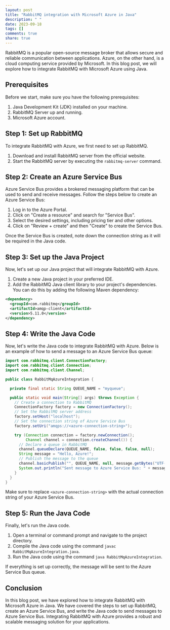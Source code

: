 ```yaml
---
layout: post
title: "RabbitMQ integration with Microsoft Azure in Java"
description: " "
date: 2023-09-18
tags: []
comments: true
share: true
---
```


RabbitMQ is a popular open-source message broker that allows secure and reliable communication between applications. Azure, on the other hand, is a cloud computing service provided by Microsoft. In this blog post, we will explore how to integrate RabbitMQ with Microsoft Azure using Java.

## Prerequisites
Before we start, make sure you have the following prerequisites:

1. Java Development Kit (JDK) installed on your machine.
2. RabbitMQ Server up and running.
3. Microsoft Azure account.

## Step 1: Set up RabbitMQ
To integrate RabbitMQ with Azure, we first need to set up RabbitMQ.

1. Download and install RabbitMQ server from the official website.
2. Start the RabbitMQ server by executing the `rabbitmq-server` command.

## Step 2: Create an Azure Service Bus
Azure Service Bus provides a brokered messaging platform that can be used to send and receive messages. Follow the steps below to create an Azure Service Bus:

1. Log in to the Azure Portal.
2. Click on "Create a resource" and search for "Service Bus".
3. Select the desired settings, including pricing tier and other options.
4. Click on "Review + create" and then "Create" to create the Service Bus.

Once the Service Bus is created, note down the connection string as it will be required in the Java code.

## Step 3: Set up the Java Project
Now, let's set up our Java project that will integrate RabbitMQ with Azure.

1. Create a new Java project in your preferred IDE.
2. Add the RabbitMQ Java client library to your project's dependencies. You can do this by adding the following Maven dependency:

```xml
<dependency>
  <groupId>com.rabbitmq</groupId>
  <artifactId>amqp-client</artifactId>
  <version>5.11.0</version>
</dependency>
```

## Step 4: Write the Java Code
Now, let's write the Java code to integrate RabbitMQ with Azure. Below is an example of how to send a message to an Azure Service Bus queue:

```java
import com.rabbitmq.client.ConnectionFactory;
import com.rabbitmq.client.Connection;
import com.rabbitmq.client.Channel;

public class RabbitMqAzureIntegration {

  private final static String QUEUE_NAME = "myqueue";

  public static void main(String[] args) throws Exception {
    // Create a connection to RabbitMQ
    ConnectionFactory factory = new ConnectionFactory();
    // Set the RabbitMQ server address
    factory.setHost("localhost");
    // Set the connection string of Azure Service Bus
    factory.setUri("amqps://<azure-connection-string>");

    try (Connection connection = factory.newConnection();
         Channel channel = connection.createChannel()) {
      // Declare a queue in RabbitMQ
      channel.queueDeclare(QUEUE_NAME, false, false, false, null);
      String message = "Hello, Azure!";
      // Publish the message to the queue
      channel.basicPublish("", QUEUE_NAME, null, message.getBytes("UTF-8"));
      System.out.println("Sent message to Azure Service Bus: " + message);
    }
  }
}
```

Make sure to replace `<azure-connection-string>` with the actual connection string of your Azure Service Bus.

## Step 5: Run the Java Code
Finally, let's run the Java code.

1. Open a terminal or command prompt and navigate to the project directory.
2. Compile the Java code using the command `javac RabbitMqAzureIntegration.java`.
3. Run the Java code using the command `java RabbitMqAzureIntegration`.

If everything is set up correctly, the message will be sent to the Azure Service Bus queue.

## Conclusion
In this blog post, we have explored how to integrate RabbitMQ with Microsoft Azure in Java. We have covered the steps to set up RabbitMQ, create an Azure Service Bus, and write the Java code to send messages to Azure Service Bus. Integrating RabbitMQ with Azure provides a robust and scalable messaging solution for your applications.